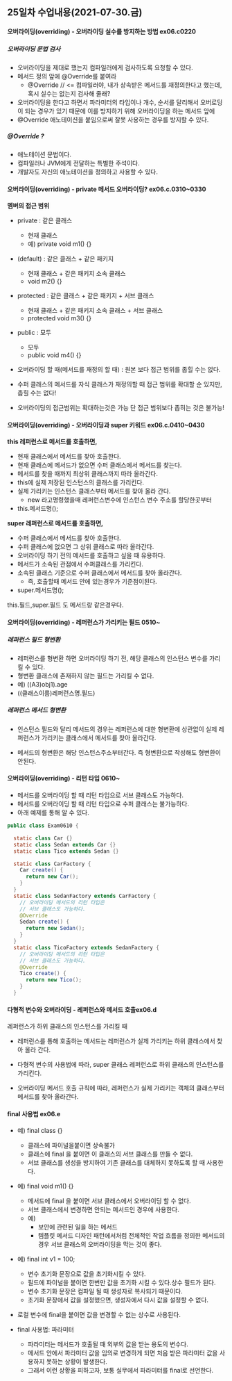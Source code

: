 ## 25일차 수업내용(2021-07-30.금)

#### 오버라이딩(overriding) - 오버라이딩 실수를 방지하는 방법 ex06.c0220

##### 오버라이딩 문법 검사

- 오버라이딩을 제대로 했는지 컴파일러에게 검사하도록 요청할 수 있다.
- 메서드 정의 앞에 @Override를 붙여라
  - @Override // <= 컴파일러야, 내가 상속받은 메서드를 재정의한다고 했는데, 혹시 실수는 없는지 검사해 줄래?
- 오버라이딩을 한다고 하면서 파라미터의 타입이나 개수, 순서를 달리해서 오버로딩이 되는 경우가 있기 때문에 이를 방지하기 위해 오버라이딩을 하는 메서드 앞에
- @Override 애노테이션을 붙임으로써 잘못 사용하는 경우를 방지할 수 있다.

##### @Override ?

- 애노테이션 문법이다.
- 컴파일러나 JVM에게 전달하는 특별한 주석이다.
- 개발자도 자신의 애노테이션을 정의하고 사용할 수 있다.



#### 오버라이딩(overriding) - private 메서드 오버라이딩? ex06.c.0310~0330

**멤버의 접근 범위**

- private : 같은 클래스
  - 현재 클래스
  - 예) private void m1() {}
- (default) : 같은 클래스 + 같은 패키지
  - 현재 클래스 + 같은 패키지 소속 클래스
  - void m2() {}
- protected : 같은 클래스 + 같은 패키지 + 서브 클래스
  - 현재 클래스 + 같은 패키지 소속 클래스 + 서브 클래스
  - protected void m3() {}
- public : 모두
  - 모두
  - public void m4() {}
- 오버라이딩 할 때(메서드를 재정의 할 때) : 원본 보다 접근 범위를 좁힐 수는 없다.
- 수퍼 클래스의 메서드를 자식 클래스가 재정의할 때 접근 범위를 확대할 순 있지만, 좁힐 수는 없다!

- 오버라이딩의 접근범위는 확대하는것은 가능 단 접근 범위보다 좁히는 것은 불가능!



#### 오버라이딩(overriding) - 오버라이딩과 super 키워드 ex06.c.0410~0430

**this 레퍼런스로 메서드를 호출하면,**

- 현재 클래스에서 메서드를 찾아 호출한다.
- 현재 클래스에 메서드가 없으면 수퍼 클래스에서 메서드를 찾는다.
- 메서드를 찾을 때까지 최상위 클래스까지 따라 올라간다.
- this에 실제 저장된 인스턴스의 클래스를 가리킨다.
- 실제 가리키는 인스턴스 클래스부터 메서드를 찾아 올라 간다.
  - new 라고명령했을때 레퍼런스변수에 인스턴스 변수 주소를 할당한곳부터
- this.메서드명();

**super 레퍼런스로 메서드를 호출하면,**

- 수퍼 클래스에서 메서드를 찾아 호출한다.
- 수퍼 클래스에 없으면 그 상위 클래스로 따라 올라간다.
- 오버라이딩 하기 전의 메서드를 호출하고 싶을 때 유용하다.
- 메서드가 소속된 관점에서  수퍼클래스를 가리킨다.
- 소속된 클래스 기준으로 수퍼 클래스에서 메서드를 찾아 올라간다.
  - 즉, 호출할때 메서드 안에 있는경우가 기준점이된다.
- super.메서드명();

this.필드,super.필드 도 메서드랑 같은경우다.

#### 오버라이딩(overriding) - 레퍼런스가 가리키는 필드 0510~

##### 레퍼런스 필드 형변환

- 레퍼런스를 형변환 하면 오버라이딩 하기 전, 해당 클래스의 인스턴스 변수를 가리킬 수 있다.
- 형변환 클래스에 존재하지 않는 필드는 가리킬 수 없다.
- 예) ((A3)obj1).age
- ((클래스이름)레퍼런스명.필드)

##### 레퍼런스 메서드 형변환

- 인스턴스 필드와 달리 메서드의 경우는 레퍼런스에 대한 형변환에 상관없이 실제 레퍼런스가 가리키는 클래스에서 메서드를 찾아 올라간다.

- 메서드의 형변환은 해당 인스턴스주소부터간다. 즉 형변환으로 작성해도 형변환이 안된다.



#### 오버라이딩(overriding) - 리턴 타입 0610~

- 메서드를 오버라이딩 할 때 리턴 타입으로 서브 클래스도 가능하다.
- 메서드를 오버라이딩 할 때 리턴 타입으로 수퍼 클래스는 불가능하다.
- 아래 예제를 통해 알 수 있다.

``` java
public class Exam0610 {

  static class Car {}
  static class Sedan extends Car {}
  static class Tico extends Sedan {}

  static class CarFactory {
    Car create() {
      return new Car();
    }
  }
  static class SedanFactory extends CarFactory {
    // 오버라이딩 메서드의 리턴 타입은 
    // 서브 클래스도 가능하다.
    @Override
    Sedan create() {
      return new Sedan();
    }
  }
  static class TicoFactory extends SedanFactory {
    // 오버라이딩 메서드의 리턴 타입은 
    // 서브 클래스도 가능하다.
    @Override
    Tico create() {
      return new Tico();
    }
  }
```



#### 다형적 변수와 오버라이딩 - 레퍼런스와 메서드 호출ex06.d

레퍼런스가 하위 클래스의 인스턴스를 가리킬 때

- 레퍼런스를 통해 호출하는 메서드는 레퍼런스가 실제 가리키는 하위 클래스에서 찾아 올라 간다.

- 다형적 변수의 사용법에 따라, super 클래스 레퍼런스로 하위 클래스의 인스턴스를 가리킨다.
- 오버라이딩 메서드 호출 규칙에 따라, 레퍼런스가 실제 가리키는 객체의 클래스부터 메서드를 찾아 올라간다.

#### final 사용법 ex06.e

- 예) final class {}
  - 클래스에 파이널을붙이면 상속불가
  - 클래스에 final 을 붙이면 이 클래스의 서브 클래스를 만들 수 없다.
  - 서브 클래스를 생성을 방지하여 기존 클래스를 대체하지 못하도록 할 때 사용한다.

- 예) final void m1() {}
  - 메서드에 final 을 붙이면 서브 클래스에서 오버라이딩 할 수 없다.
  - 서브 클래스에서 변경하면 안되는 메서드인 경우에 사용한다.
  - 예)
    - 보안에 관련된 일을 하는 메서드
    - 템플릿 메서드 디자인 패턴에서처럼 전체적인 작업 흐름을 정의한 메서드의 경우 서브 클래스의 오버라이딩을 막는 것이 좋다.

- 예)  final int v1 = 100;
  - 변수 초기화 문장으로 값을 초기화시킬 수 있다.
  - 필드에 파이널을 붙이면 한번만 값을 초기화 시킬 수 있다.상수 필드가 된다.
  - 변수 초기화 문장은 컴파일 될 때 생성자로 복사되기 때문이다.
  - 초기화 문장에서 값을 설정했으면, 생성자에서 다시 값을 설정할 수 없다.

- 로컬 변수에 final을 붙이면 값을 변경할 수 없는 상수로 사용된다.

- final 사용법: 파라미터
  - 파라미터는 메서드가 호출될 때 외부의 값을 받는 용도의 변수다.
  - 메서드 안에서 파라미터 값을 임의로 변경하게 되면 처음 받은 파라미터 값을 사용하지 못하는 상황이 발생한다.
  - 그래서 이런 상황을 피하고자, 보통 실무에서 파라미터를 final로 선언한다.

